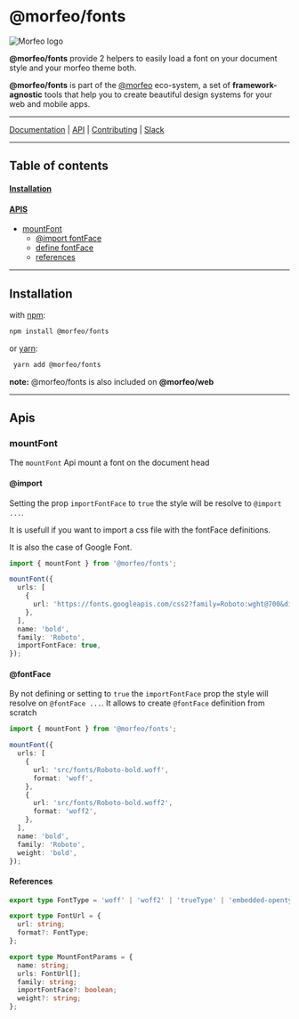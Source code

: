 # @morfeo/fonts

![Morfeo logo](https://morfeo.dev/img/morfeo.png)

**@morfeo/fonts** provide 2 helpers to easily load a font on your document style and your morfeo theme both.

**@morfeo/fonts** is part of the [@morfeo](https://morfeo.dev) eco-system, a set of **framework-agnostic** tools that help you to create beautiful design systems for your web and mobile apps.

---

[Documentation](https://morfeo.dev) | [API](https://github.com/VLK-STUDIO/morfeo) | [Contributing](https://github.com/VLK-STUDIO/morfeo/blob/main/CONTRIBUTING.md) | [Slack](https://morfeo.slack.com)

---

## Table of contents

#### [Installation](#installation-1)

#### [APIS](#apis-1)

- [mountFont](#mountFont)
  - [@import fontFace](#@import)
  - [define fontFace](#@fontFace)
  - [references](#@references)

---

## Installation

with [npm](https://www.npmjs.com/package/@morfeo/fonts):

```bash
npm install @morfeo/fonts
```

or [yarn](https://yarn.pm/@morfeo/fonts):

```bash
 yarn add @morfeo/fonts
```

**note:** @morfeo/fonts is also included on **@morfeo/web**

---

## Apis

### mountFont

The `mountFont` Api mount a font on the document head

#### @import

Setting the prop `importFontFace` to `true` the style will be resolve to `@import ...`.

It is usefull if you want to import a css file with the fontFace definitions.

It is also the case of Google Font.

```typescript
import { mountFont } from '@morfeo/fonts';

mountFont({
  urls: [
    {
      url: 'https://fonts.googleapis.com/css2?family=Roboto:wght@700&display=swap',
    },
  ],
  name: 'bold',
  family: 'Roboto',
  importFontFace: true,
});
```

#### @fontFace

By not defining or setting to `true` the `importFontFace` prop the style will resolve on `@fontFace ...`.
It allows to create `@fontFace` definition from scratch

```typescript
import { mountFont } from '@morfeo/fonts';

mountFont({
  urls: [
    {
      url: 'src/fonts/Roboto-bold.woff',
      format: 'woff',
    },
    {
      url: 'src/fonts/Roboto-bold.woff2',
      format: 'woff2',
    },
  ],
  name: 'bold',
  family: 'Roboto',
  weight: 'bold',
});
```

#### References

```typescript
export type FontType = 'woff' | 'woff2' | 'trueType' | 'embedded-opentype';

export type FontUrl = {
  url: string;
  format?: FontType;
};

export type MountFontParams = {
  name: string;
  urls: FontUrl[];
  family: string;
  importFontFace?: boolean;
  weight?: string;
};
```
